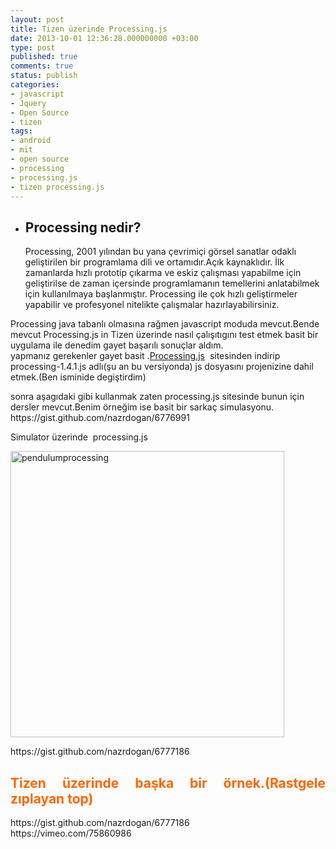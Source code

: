 ```yaml
---
layout: post
title: Tizen üzerinde Processing.js
date: 2013-10-01 12:36:28.000000000 +03:00
type: post
published: true
comments: true
status: publish
categories:
- javascript
- Jquery
- Open Source
- tizen
tags:
- android
- mit
- open source
- processing
- processing.js
- tizen processing.js
---
```

<ul id="content">
<li id="work">
<h2>Processing nedir?</h2>
<p>Processing, 2001 yılından bu yana çevrimiçi görsel sanatlar odaklı geliştirilen bir programlama dili ve ortamıdır.Açık kaynaklıdır. İlk zamanlarda hızlı prototip çıkarma ve eskiz çalışması yapabilme için geliştirilse de zaman içersinde programlamanın temellerini anlatabilmek için kullanılmaya başlanmıştır. Processing ile çok hızlı geliştirmeler yapabilir ve profesyonel nitelikte çalışmalar hazırlayabilirsiniz.</li>
</ul>
<p>Processing java tabanlı olmasına rağmen javascript moduda mevcut.Bende mevcut Processing.js in Tizen üzerinde nasıl çalışıtıgını test etmek basit bir uygulama ile denedim gayet başarılı sonuçlar aldım.<br />
yapmanız gerekenler gayet basit .<a href="http://processingjs.org/">Processing.js</a>  sitesinden indirip processing-1.4.1.js adlı(şu an bu versiyonda) js dosyasını projenizine dahil etmek.(Ben isminide degiştirdim)</p>
<p>sonra aşagıdaki gibi kullanmak zaten processing.js sitesinde bunun için dersler mevcut.Benim örneğim ise basit bir sarkaç simulasyonu.<br />
https://gist.github.com/nazrdogan/6776991</p>
<p>Simulator üzerinde  processing.js</p>
<p><a href="http://nazirdogan.files.wordpress.com/2013/10/pendulumprocessing.png"><img class="alignnone size-full wp-image-215" alt="pendulumprocessing" src="{{ site.baseurl }}/assets/pendulumprocessing.png" width="438" height="458" /></a></p>
<p>https://gist.github.com/nazrdogan/6777186</p>
<h2 style="text-align:justify;"><span style="color:#ff6600;">Tizen üzerinde başka bir örnek.(Rastgele zıplayan top)</span></h2>
<p>https://gist.github.com/nazrdogan/6777186<br />
https://vimeo.com/75860986<br />
&nbsp;</p>
<p>&nbsp;</p>
